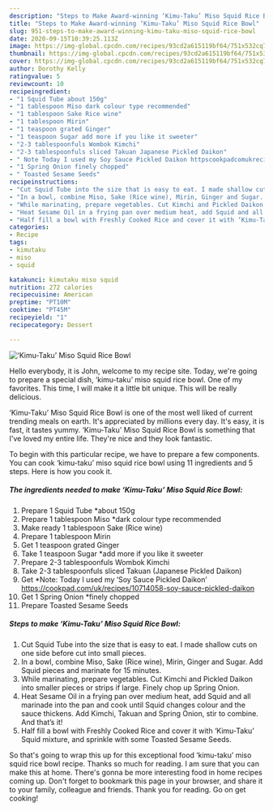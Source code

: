 ```yaml
---
description: "Steps to Make Award-winning ‘Kimu-Taku’ Miso Squid Rice Bowl"
title: "Steps to Make Award-winning ‘Kimu-Taku’ Miso Squid Rice Bowl"
slug: 951-steps-to-make-award-winning-kimu-taku-miso-squid-rice-bowl
date: 2020-09-15T10:39:25.113Z
image: https://img-global.cpcdn.com/recipes/93cd2a615119bf64/751x532cq70/kimu-taku-miso-squid-rice-bowl-recipe-main-photo.jpg
thumbnail: https://img-global.cpcdn.com/recipes/93cd2a615119bf64/751x532cq70/kimu-taku-miso-squid-rice-bowl-recipe-main-photo.jpg
cover: https://img-global.cpcdn.com/recipes/93cd2a615119bf64/751x532cq70/kimu-taku-miso-squid-rice-bowl-recipe-main-photo.jpg
author: Dorothy Kelly
ratingvalue: 5
reviewcount: 10
recipeingredient:
- "1 Squid Tube about 150g"
- "1 tablespoon Miso dark colour type recommended"
- "1 tablespoon Sake Rice wine"
- "1 tablespoon Mirin"
- "1 teaspoon grated Ginger"
- "1 teaspoon Sugar add more if you like it sweeter"
- "2-3 tablespoonfuls Wombok Kimchi"
- "2-3 tablespoonfuls sliced Takuan Japanese Pickled Daikon"
- " Note Today I used my Soy Sauce Pickled Daikon httpscookpadcomukrecipes10714058soysaucepickleddaikon"
- "1 Spring Onion finely chopped"
- " Toasted Sesame Seeds"
recipeinstructions:
- "Cut Squid Tube into the size that is easy to eat. I made shallow cuts on one side before cut into small pieces."
- "In a bowl, combine Miso, Sake (Rice wine), Mirin, Ginger and Sugar. Add Squid pieces and marinate for 15 minutes."
- "While marinating, prepare vegetables. Cut Kimchi and Pickled Daikon into smaller pieces or strips if large. Finely chop up Spring Onion."
- "Heat Sesame Oil in a frying pan over medium heat, add Squid and all marinade into the pan and cook until Squid changes colour and the sauce thickens. Add Kimchi, Takuan and Spring Onion, stir to combine. And that’s it!"
- "Half fill a bowl with Freshly Cooked Rice and cover it with ‘Kimu-Taku’ Squid mixture, and sprinkle with some Toasted Sesame Seeds."
categories:
- Recipe
tags:
- kimutaku
- miso
- squid

katakunci: kimutaku miso squid 
nutrition: 272 calories
recipecuisine: American
preptime: "PT10M"
cooktime: "PT45M"
recipeyield: "1"
recipecategory: Dessert

---
```



![‘Kimu-Taku’ Miso Squid Rice Bowl](https://img-global.cpcdn.com/recipes/93cd2a615119bf64/751x532cq70/kimu-taku-miso-squid-rice-bowl-recipe-main-photo.jpg)

Hello everybody, it is John, welcome to my recipe site. Today, we're going to prepare a special dish, ‘kimu-taku’ miso squid rice bowl. One of my favorites. This time, I will make it a little bit unique. This will be really delicious.

‘Kimu-Taku’ Miso Squid Rice Bowl is one of the most well liked of current trending meals on earth. It's appreciated by millions every day. It's easy, it is fast, it tastes yummy. ‘Kimu-Taku’ Miso Squid Rice Bowl is something that I've loved my entire life. They're nice and they look fantastic.




To begin with this particular recipe, we have to prepare a few components. You can cook ‘kimu-taku’ miso squid rice bowl using 11 ingredients and 5 steps. Here is how you cook it.

<!--inarticleads1-->

##### The ingredients needed to make ‘Kimu-Taku’ Miso Squid Rice Bowl:

1. Prepare 1 Squid Tube *about 150g
1. Prepare 1 tablespoon Miso *dark colour type recommended
1. Make ready 1 tablespoon Sake (Rice wine)
1. Prepare 1 tablespoon Mirin
1. Get 1 teaspoon grated Ginger
1. Take 1 teaspoon Sugar *add more if you like it sweeter
1. Prepare 2-3 tablespoonfuls Wombok Kimchi
1. Take 2-3 tablespoonfuls sliced Takuan (Japanese Pickled Daikon)
1. Get  *Note: Today I used my ‘Soy Sauce Pickled Daikon’ https://cookpad.com/uk/recipes/10714058-soy-sauce-pickled-daikon
1. Get 1 Spring Onion *finely chopped
1. Prepare  Toasted Sesame Seeds




<!--inarticleads2-->

##### Steps to make ‘Kimu-Taku’ Miso Squid Rice Bowl:

1. Cut Squid Tube into the size that is easy to eat. I made shallow cuts on one side before cut into small pieces.
1. In a bowl, combine Miso, Sake (Rice wine), Mirin, Ginger and Sugar. Add Squid pieces and marinate for 15 minutes.
1. While marinating, prepare vegetables. Cut Kimchi and Pickled Daikon into smaller pieces or strips if large. Finely chop up Spring Onion.
1. Heat Sesame Oil in a frying pan over medium heat, add Squid and all marinade into the pan and cook until Squid changes colour and the sauce thickens. Add Kimchi, Takuan and Spring Onion, stir to combine. And that’s it!
1. Half fill a bowl with Freshly Cooked Rice and cover it with ‘Kimu-Taku’ Squid mixture, and sprinkle with some Toasted Sesame Seeds.




So that's going to wrap this up for this exceptional food ‘kimu-taku’ miso squid rice bowl recipe. Thanks so much for reading. I am sure that you can make this at home. There's gonna be more interesting food in home recipes coming up. Don't forget to bookmark this page in your browser, and share it to your family, colleague and friends. Thank you for reading. Go on get cooking!
